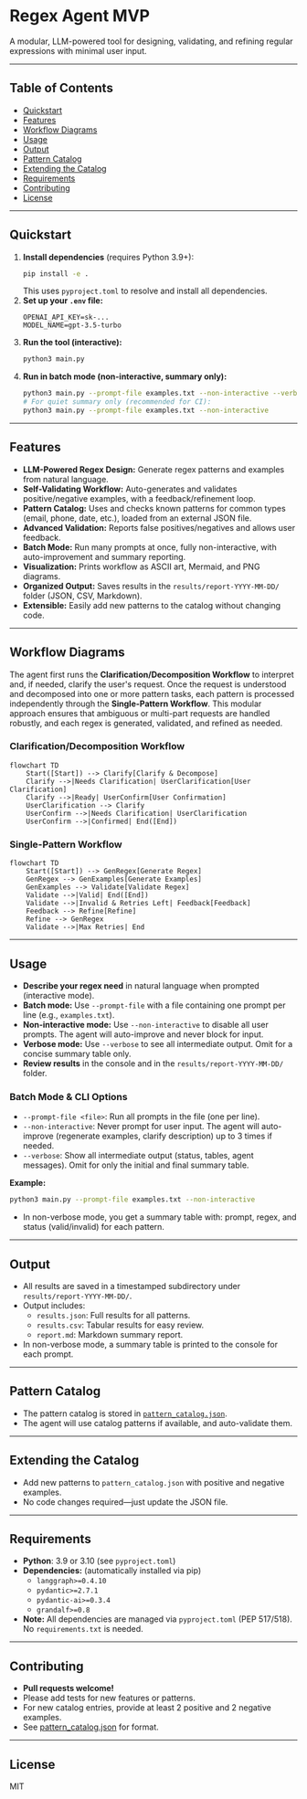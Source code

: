# Regex Agent MVP

A modular, LLM-powered tool for designing, validating, and refining regular expressions with minimal user input.

<!-- Badges: build, coverage, Python version, etc. -->

---

## Table of Contents
- [Quickstart](#quickstart)
- [Features](#features)
- [Workflow Diagrams](#workflow-diagrams)
- [Usage](#usage)
- [Output](#output)
- [Pattern Catalog](#pattern-catalog)
- [Extending the Catalog](#extending-the-catalog)
- [Requirements](#requirements)
- [Contributing](#contributing)
- [License](#license)

---

## Quickstart
1. **Install dependencies** (requires Python 3.9+):
   ```bash
   pip install -e .
   ```
   This uses `pyproject.toml` to resolve and install all dependencies.
2. **Set up your `.env` file:**
   ```env
   OPENAI_API_KEY=sk-...
   MODEL_NAME=gpt-3.5-turbo
   ```
3. **Run the tool (interactive):**
   ```bash
   python3 main.py
   ```
4. **Run in batch mode (non-interactive, summary only):**
   ```bash
   python3 main.py --prompt-file examples.txt --non-interactive --verbose
   # For quiet summary only (recommended for CI):
   python3 main.py --prompt-file examples.txt --non-interactive
   ```

---

## Features
- **LLM-Powered Regex Design:** Generate regex patterns and examples from natural language.
- **Self-Validating Workflow:** Auto-generates and validates positive/negative examples, with a feedback/refinement loop.
- **Pattern Catalog:** Uses and checks known patterns for common types (email, phone, date, etc.), loaded from an external JSON file.
- **Advanced Validation:** Reports false positives/negatives and allows user feedback.
- **Batch Mode:** Run many prompts at once, fully non-interactive, with auto-improvement and summary reporting.
- **Visualization:** Prints workflow as ASCII art, Mermaid, and PNG diagrams.
- **Organized Output:** Saves results in the `results/report-YYYY-MM-DD/` folder (JSON, CSV, Markdown).
- **Extensible:** Easily add new patterns to the catalog without changing code.

---

## Workflow Diagrams

The agent first runs the **Clarification/Decomposition Workflow** to interpret and, if needed, clarify the user's request. Once the request is understood and decomposed into one or more pattern tasks, each pattern is processed independently through the **Single-Pattern Workflow**. This modular approach ensures that ambiguous or multi-part requests are handled robustly, and each regex is generated, validated, and refined as needed.

### Clarification/Decomposition Workflow
```mermaid
flowchart TD
    Start([Start]) --> Clarify[Clarify & Decompose]
    Clarify -->|Needs Clarification| UserClarification[User Clarification]
    Clarify -->|Ready| UserConfirm[User Confirmation]
    UserClarification --> Clarify
    UserConfirm -->|Needs Clarification| UserClarification
    UserConfirm -->|Confirmed| End([End])
```

### Single-Pattern Workflow
```mermaid
flowchart TD
    Start([Start]) --> GenRegex[Generate Regex]
    GenRegex --> GenExamples[Generate Examples]
    GenExamples --> Validate[Validate Regex]
    Validate -->|Valid| End([End])
    Validate -->|Invalid & Retries Left| Feedback[Feedback]
    Feedback --> Refine[Refine]
    Refine --> GenRegex
    Validate -->|Max Retries| End
```

---

## Usage
- **Describe your regex need** in natural language when prompted (interactive mode).
- **Batch mode:** Use `--prompt-file` with a file containing one prompt per line (e.g., `examples.txt`).
- **Non-interactive mode:** Use `--non-interactive` to disable all user prompts. The agent will auto-improve and never block for input.
- **Verbose mode:** Use `--verbose` to see all intermediate output. Omit for a concise summary table only.
- **Review results** in the console and in the `results/report-YYYY-MM-DD/` folder.

### Batch Mode & CLI Options
- `--prompt-file <file>`: Run all prompts in the file (one per line).
- `--non-interactive`: Never prompt for user input. The agent will auto-improve (regenerate examples, clarify description) up to 3 times if needed.
- `--verbose`: Show all intermediate output (status, tables, agent messages). Omit for only the initial and final summary table.

**Example:**
```bash
python3 main.py --prompt-file examples.txt --non-interactive
```
- In non-verbose mode, you get a summary table with: prompt, regex, and status (valid/invalid) for each pattern.

---

## Output
- All results are saved in a timestamped subdirectory under `results/report-YYYY-MM-DD/`.
- Output includes:
  - `results.json`: Full results for all patterns.
  - `results.csv`: Tabular results for easy review.
  - `report.md`: Markdown summary report.
- In non-verbose mode, a summary table is printed to the console for each prompt.

---

## Pattern Catalog
- The pattern catalog is stored in [`pattern_catalog.json`](pattern_catalog.json).
- The agent will use catalog patterns if available, and auto-validate them.

---

## Extending the Catalog
- Add new patterns to `pattern_catalog.json` with positive and negative examples.
- No code changes required—just update the JSON file.

---

## Requirements
- **Python**: 3.9 or 3.10 (see `pyproject.toml`)
- **Dependencies:** (automatically installed via pip)
  - `langgraph>=0.4.10`
  - `pydantic>=2.7.1`
  - `pydantic-ai>=0.3.4`
  - `grandalf>=0.8`
- **Note:** All dependencies are managed via `pyproject.toml` (PEP 517/518). No `requirements.txt` is needed.

---

## Contributing
- **Pull requests welcome!**
- Please add tests for new features or patterns.
- For new catalog entries, provide at least 2 positive and 2 negative examples.
- See [pattern_catalog.json](pattern_catalog.json) for format.

---

## License
MIT
